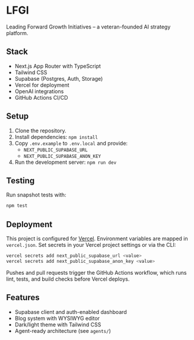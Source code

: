 # LFGI

Leading Forward Growth Initiatives – a veteran-founded AI strategy platform.

## Stack

- Next.js App Router with TypeScript
- Tailwind CSS
- Supabase (Postgres, Auth, Storage)
- Vercel for deployment
- OpenAI integrations
- GitHub Actions CI/CD

## Setup

1. Clone the repository.
2. Install dependencies: `npm install`
3. Copy `.env.example` to `.env.local` and provide:
   - `NEXT_PUBLIC_SUPABASE_URL`
   - `NEXT_PUBLIC_SUPABASE_ANON_KEY`
4. Run the development server: `npm run dev`

## Testing

Run snapshot tests with:

```bash
npm test
```

## Deployment

This project is configured for [Vercel](https://vercel.com/). Environment
variables are mapped in `vercel.json`. Set secrets in your Vercel project
settings or via the CLI:

```bash
vercel secrets add next_public_supabase_url <value>
vercel secrets add next_public_supabase_anon_key <value>
```

Pushes and pull requests trigger the GitHub Actions workflow, which runs lint,
tests, and build checks before Vercel deploys.

## Features

- Supabase client and auth-enabled dashboard
- Blog system with WYSIWYG editor
- Dark/light theme with Tailwind CSS
- Agent-ready architecture (see `agents/`)
